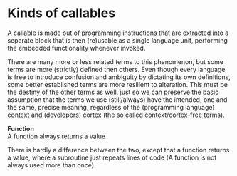 # Kinds of callables

A callable is made out of programming instructions that are extracted into a separate block that is then (re)usable as a single language unit, performing the embedded functionality whenever invoked.

There are many more or less related terms to this phenomenon, but some terms are more (strictly) defined then others. Even though every language is free to introduce confusion and ambiguity by dictating its own definitions, some better established terms are more resilient to alteration. This must be the destiny of the other terms as well, just so we can preserve the basic assumption that the terms we use (still/always) have the intended, one and the same, precise meaning, regardless of the (programming language) context and (developers) cortex (the so called context/cortex-free terms).


**Function**   
A function always returns a value


There is hardly a difference between the two, except that a function returns a value, where a subroutine just repeats lines of code (A function is not always used more than once).
